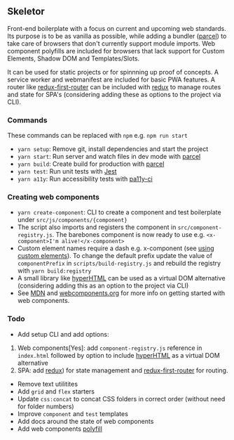 ## Skeletor

Front-end boilerplate with a focus on current and upcoming web standards. Its purpose is to be as vanilla as possible, while adding a bundler ([parcel](https://parceljs.org/)) to take care of browsers that don't currently support module imports. Web component polyfills are included for browsers that lack support for Custom Elements, Shadow DOM and Templates/Slots.

It can be used for static projects or for spinnning up proof of concepts. A service worker and webmanifest are included for basic PWA features. A router like [redux-first-router](https://github.com/faceyspacey/redux-first-router) can be included with [redux](https://github.com/reduxjs/redux) to manage routes and state for SPA's (considering adding these as options to the project via CLI).

### Commands
These commands can be replaced with `npm` e.g. `npm run start`

+ `yarn setup`: Remove git, install dependencies and start the project
+ `yarn start`: Run server and watch files in dev mode with [parcel](https://parceljs.org/)
+ `yarn build`: Create build for production with [parcel](https://parceljs.org/)
+ `yarn test`: Run unit tests with [Jest](https://github.com/facebook/jest)
+ `yarn a11y`: Run accessibility tests with [pa11y-ci](https://github.com/pa11y/pa11y-ci)

### Creating web components
+ `yarn create-component`: CLI to create a component and test boilerplate under `src/js/components/{component}`
+ The script also imports and registers the component in `src/component-registry.js`. The barebones component is now ready to use e.g. `<x-component>I'm alive!</x-component>`
+ Custom element names require a dash e.g. x-component (see [using custom elements](https://developer.mozilla.org/en-US/docs/Web/Web_Components/Using_custom_elements)). To change the default prefix update the value of `componentPrefix` in `scripts/build-registry.js` and rebuild the registry with `yarn build:registry`
+ A small library like [hyperHTML](https://github.com/WebReflection/hyperhtml) can be used as a virtual DOM alternative (considering adding this as an option to the project via CLI)
+ See [MDN](https://developer.mozilla.org/en-US/docs/Web/Web_Components) and [webcomponents.org](https://www.webcomponents.org/introduction) for more info on getting started with web components.

### Todo
+ Add setup CLI and add options:
1. Web components[Yes]: add `component-registry.js` reference in `index.html` followed by option to include [hyperHTML](https://github.com/WebReflection/hyperhtml) as a virtual DOM alternative
2. SPA: add [redux](https://github.com/reduxjs/redux)) for state management and [redux-first-router](https://github.com/faceyspacey/redux-first-router) for routing.
+ Remove text utilitites
+ Add `grid` and `flex` starters
+ Update `css:concat` to concat CSS folders in correct order (without need for folder numbers)
+ Improve `component` and `test` templates
+ Add docs around the state of web components
+ Add web components [polyfill](https://www.webcomponents.org/polyfills)

